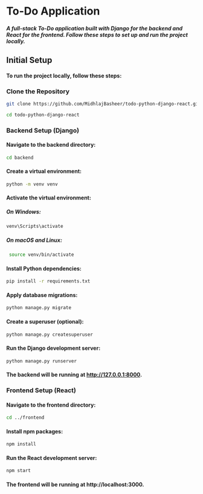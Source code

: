 # To-Do Application

##### A full-stack To-Do application built with Django for the backend and React for the frontend. Follow these steps to set up and run the project locally.

## Initial Setup

#### To run the project locally, follow these steps:

### Clone the Repository
```bash
git clone https://github.com/MidhlajBasheer/todo-python-django-react.git
 ```
```bash
cd todo-python-django-react
 ```

### Backend Setup (Django)
#### Navigate to the backend directory:
```bash
cd backend
```
#### Create a virtual environment:

```bash 
python -m venv venv
 ```

#### Activate the virtual environment:

##### On Windows:
```bash
venv\Scripts\activate
 ```

##### On macOS and Linux:
```bash
 source venv/bin/activate 
```

#### Install Python dependencies:
```bash
pip install -r requirements.txt
 ```

#### Apply database migrations:
```bash
python manage.py migrate
```

#### Create a superuser (optional):
```bash
python manage.py createsuperuser
 ```

#### Run the Django development server:
```bash
python manage.py runserver
 ```
#### The backend will be running at http://127.0.0.1:8000.

### Frontend Setup (React)

#### Navigate to the frontend directory:
```bash
cd ../frontend
 ```

#### Install npm packages:
```bash
npm install
 ```

#### Run the React development server:
```bash
npm start
```
#### The frontend will be running at http://localhost:3000.
